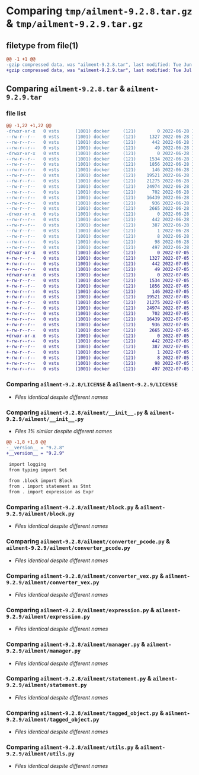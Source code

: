 # Comparing `tmp/ailment-9.2.8.tar.gz` & `tmp/ailment-9.2.9.tar.gz`

## filetype from file(1)

```diff
@@ -1 +1 @@
-gzip compressed data, was "ailment-9.2.8.tar", last modified: Tue Jun 28 17:02:53 2022, max compression
+gzip compressed data, was "ailment-9.2.9.tar", last modified: Tue Jul  5 17:02:34 2022, max compression
```

## Comparing `ailment-9.2.8.tar` & `ailment-9.2.9.tar`

### file list

```diff
@@ -1,22 +1,22 @@
-drwxr-xr-x   0 vsts      (1001) docker     (121)        0 2022-06-28 17:02:53.206723 ailment-9.2.8/
--rw-r--r--   0 vsts      (1001) docker     (121)     1327 2022-06-28 17:01:18.000000 ailment-9.2.8/LICENSE
--rw-r--r--   0 vsts      (1001) docker     (121)      442 2022-06-28 17:02:53.206723 ailment-9.2.8/PKG-INFO
--rw-r--r--   0 vsts      (1001) docker     (121)       49 2022-06-28 17:01:18.000000 ailment-9.2.8/README.md
-drwxr-xr-x   0 vsts      (1001) docker     (121)        0 2022-06-28 17:02:53.206723 ailment-9.2.8/ailment/
--rw-r--r--   0 vsts      (1001) docker     (121)     1534 2022-06-28 17:01:35.000000 ailment-9.2.8/ailment/__init__.py
--rw-r--r--   0 vsts      (1001) docker     (121)     1856 2022-06-28 17:01:18.000000 ailment-9.2.8/ailment/block.py
--rw-r--r--   0 vsts      (1001) docker     (121)      146 2022-06-28 17:01:18.000000 ailment-9.2.8/ailment/converter_common.py
--rw-r--r--   0 vsts      (1001) docker     (121)    19521 2022-06-28 17:01:18.000000 ailment-9.2.8/ailment/converter_pcode.py
--rw-r--r--   0 vsts      (1001) docker     (121)    21275 2022-06-28 17:01:18.000000 ailment-9.2.8/ailment/converter_vex.py
--rw-r--r--   0 vsts      (1001) docker     (121)    24974 2022-06-28 17:01:18.000000 ailment-9.2.8/ailment/expression.py
--rw-r--r--   0 vsts      (1001) docker     (121)      702 2022-06-28 17:01:18.000000 ailment-9.2.8/ailment/manager.py
--rw-r--r--   0 vsts      (1001) docker     (121)    16439 2022-06-28 17:01:18.000000 ailment-9.2.8/ailment/statement.py
--rw-r--r--   0 vsts      (1001) docker     (121)      936 2022-06-28 17:01:18.000000 ailment-9.2.8/ailment/tagged_object.py
--rw-r--r--   0 vsts      (1001) docker     (121)     2665 2022-06-28 17:01:18.000000 ailment-9.2.8/ailment/utils.py
-drwxr-xr-x   0 vsts      (1001) docker     (121)        0 2022-06-28 17:02:53.206723 ailment-9.2.8/ailment.egg-info/
--rw-r--r--   0 vsts      (1001) docker     (121)      442 2022-06-28 17:02:52.000000 ailment-9.2.8/ailment.egg-info/PKG-INFO
--rw-r--r--   0 vsts      (1001) docker     (121)      387 2022-06-28 17:02:53.000000 ailment-9.2.8/ailment.egg-info/SOURCES.txt
--rw-r--r--   0 vsts      (1001) docker     (121)        1 2022-06-28 17:02:52.000000 ailment-9.2.8/ailment.egg-info/dependency_links.txt
--rw-r--r--   0 vsts      (1001) docker     (121)        8 2022-06-28 17:02:53.000000 ailment-9.2.8/ailment.egg-info/top_level.txt
--rw-r--r--   0 vsts      (1001) docker     (121)       98 2022-06-28 17:01:35.000000 ailment-9.2.8/pyproject.toml
--rw-r--r--   0 vsts      (1001) docker     (121)      497 2022-06-28 17:02:53.206723 ailment-9.2.8/setup.cfg
+drwxr-xr-x   0 vsts      (1001) docker     (121)        0 2022-07-05 17:02:34.225067 ailment-9.2.9/
+-rw-r--r--   0 vsts      (1001) docker     (121)     1327 2022-07-05 17:01:22.000000 ailment-9.2.9/LICENSE
+-rw-r--r--   0 vsts      (1001) docker     (121)      442 2022-07-05 17:02:34.225067 ailment-9.2.9/PKG-INFO
+-rw-r--r--   0 vsts      (1001) docker     (121)       49 2022-07-05 17:01:22.000000 ailment-9.2.9/README.md
+drwxr-xr-x   0 vsts      (1001) docker     (121)        0 2022-07-05 17:02:34.225067 ailment-9.2.9/ailment/
+-rw-r--r--   0 vsts      (1001) docker     (121)     1534 2022-07-05 17:01:34.000000 ailment-9.2.9/ailment/__init__.py
+-rw-r--r--   0 vsts      (1001) docker     (121)     1856 2022-07-05 17:01:22.000000 ailment-9.2.9/ailment/block.py
+-rw-r--r--   0 vsts      (1001) docker     (121)      146 2022-07-05 17:01:22.000000 ailment-9.2.9/ailment/converter_common.py
+-rw-r--r--   0 vsts      (1001) docker     (121)    19521 2022-07-05 17:01:22.000000 ailment-9.2.9/ailment/converter_pcode.py
+-rw-r--r--   0 vsts      (1001) docker     (121)    21275 2022-07-05 17:01:22.000000 ailment-9.2.9/ailment/converter_vex.py
+-rw-r--r--   0 vsts      (1001) docker     (121)    24974 2022-07-05 17:01:22.000000 ailment-9.2.9/ailment/expression.py
+-rw-r--r--   0 vsts      (1001) docker     (121)      702 2022-07-05 17:01:22.000000 ailment-9.2.9/ailment/manager.py
+-rw-r--r--   0 vsts      (1001) docker     (121)    16439 2022-07-05 17:01:22.000000 ailment-9.2.9/ailment/statement.py
+-rw-r--r--   0 vsts      (1001) docker     (121)      936 2022-07-05 17:01:22.000000 ailment-9.2.9/ailment/tagged_object.py
+-rw-r--r--   0 vsts      (1001) docker     (121)     2665 2022-07-05 17:01:22.000000 ailment-9.2.9/ailment/utils.py
+drwxr-xr-x   0 vsts      (1001) docker     (121)        0 2022-07-05 17:02:34.225067 ailment-9.2.9/ailment.egg-info/
+-rw-r--r--   0 vsts      (1001) docker     (121)      442 2022-07-05 17:02:34.000000 ailment-9.2.9/ailment.egg-info/PKG-INFO
+-rw-r--r--   0 vsts      (1001) docker     (121)      387 2022-07-05 17:02:34.000000 ailment-9.2.9/ailment.egg-info/SOURCES.txt
+-rw-r--r--   0 vsts      (1001) docker     (121)        1 2022-07-05 17:02:34.000000 ailment-9.2.9/ailment.egg-info/dependency_links.txt
+-rw-r--r--   0 vsts      (1001) docker     (121)        8 2022-07-05 17:02:34.000000 ailment-9.2.9/ailment.egg-info/top_level.txt
+-rw-r--r--   0 vsts      (1001) docker     (121)       98 2022-07-05 17:01:34.000000 ailment-9.2.9/pyproject.toml
+-rw-r--r--   0 vsts      (1001) docker     (121)      497 2022-07-05 17:02:34.225067 ailment-9.2.9/setup.cfg
```

### Comparing `ailment-9.2.8/LICENSE` & `ailment-9.2.9/LICENSE`

 * *Files identical despite different names*

### Comparing `ailment-9.2.8/ailment/__init__.py` & `ailment-9.2.9/ailment/__init__.py`

 * *Files 1% similar despite different names*

```diff
@@ -1,8 +1,8 @@
-__version__ = "9.2.8"
+__version__ = "9.2.9"
 
 import logging
 from typing import Set
 
 from .block import Block
 from . import statement as Stmt
 from . import expression as Expr
```

### Comparing `ailment-9.2.8/ailment/block.py` & `ailment-9.2.9/ailment/block.py`

 * *Files identical despite different names*

### Comparing `ailment-9.2.8/ailment/converter_pcode.py` & `ailment-9.2.9/ailment/converter_pcode.py`

 * *Files identical despite different names*

### Comparing `ailment-9.2.8/ailment/converter_vex.py` & `ailment-9.2.9/ailment/converter_vex.py`

 * *Files identical despite different names*

### Comparing `ailment-9.2.8/ailment/expression.py` & `ailment-9.2.9/ailment/expression.py`

 * *Files identical despite different names*

### Comparing `ailment-9.2.8/ailment/manager.py` & `ailment-9.2.9/ailment/manager.py`

 * *Files identical despite different names*

### Comparing `ailment-9.2.8/ailment/statement.py` & `ailment-9.2.9/ailment/statement.py`

 * *Files identical despite different names*

### Comparing `ailment-9.2.8/ailment/tagged_object.py` & `ailment-9.2.9/ailment/tagged_object.py`

 * *Files identical despite different names*

### Comparing `ailment-9.2.8/ailment/utils.py` & `ailment-9.2.9/ailment/utils.py`

 * *Files identical despite different names*

